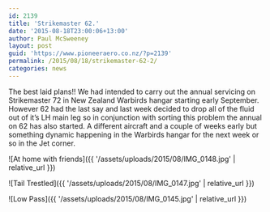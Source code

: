 ```yaml
---
id: 2139
title: 'Strikemaster 62.'
date: '2015-08-18T23:00:06+13:00'
author: Paul McSweeney
layout: post
guid: 'https://www.pioneeraero.co.nz/?p=2139'
permalink: /2015/08/18/strikemaster-62-2/
categories: news
---
```


The best laid plans!! We had intended to carry out the annual servicing on Strikemaster 72 in New Zealand Warbirds hangar starting early September. However 62 had the last say and last week decided to drop all of the fluid out of it’s LH main leg so in conjunction with sorting this problem the annual on 62 has also started. A different aircraft and a couple of weeks early but something dynamic happening in the Warbirds hangar for the next week or so in the Jet corner.

![At home with friends]({{ '/assets/uploads/2015/08/IMG_0148.jpg' | relative_url }})

![Tail Trestled]({{ '/assets/uploads/2015/08/IMG_0147.jpg' | relative_url }})

![Low Pass]({{ '/assets/uploads/2015/08/IMG_0145.jpg' | relative_url }})
